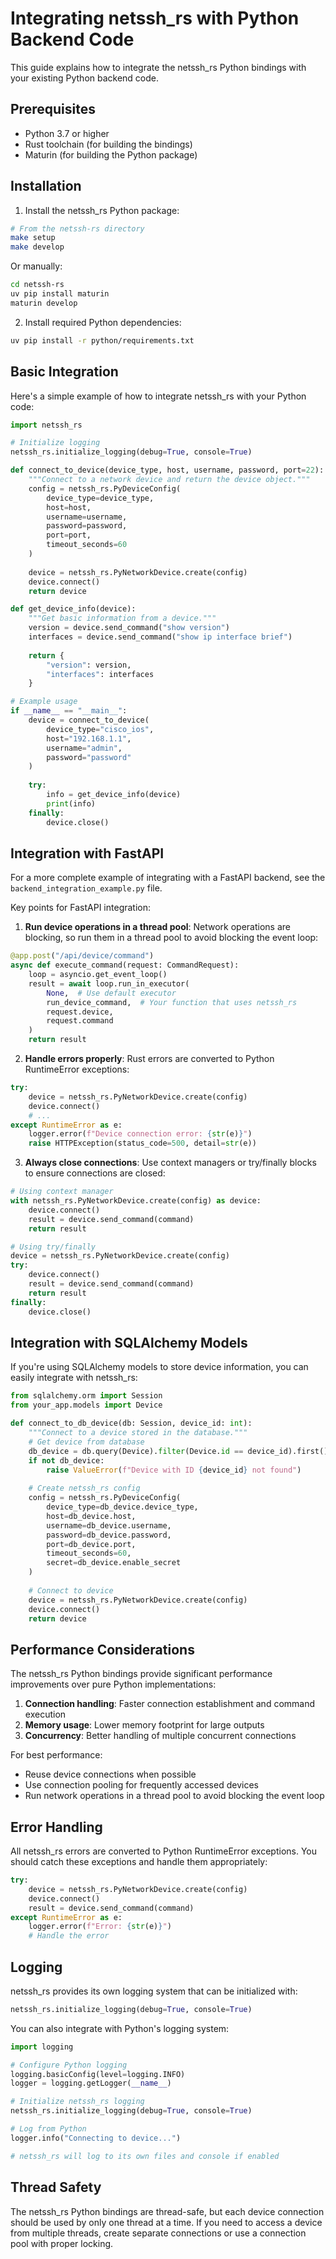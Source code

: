 # Integrating netssh_rs with Python Backend Code

This guide explains how to integrate the netssh_rs Python bindings with your existing Python backend code.

## Prerequisites

- Python 3.7 or higher
- Rust toolchain (for building the bindings)
- Maturin (for building the Python package)

## Installation

1. Install the netssh_rs Python package:

```bash
# From the netssh-rs directory
make setup
make develop
```

Or manually:

```bash
cd netssh-rs
uv pip install maturin
maturin develop
```

2. Install required Python dependencies:

```bash
uv pip install -r python/requirements.txt
```

## Basic Integration

Here's a simple example of how to integrate netssh_rs with your Python code:

```python
import netssh_rs

# Initialize logging
netssh_rs.initialize_logging(debug=True, console=True)

def connect_to_device(device_type, host, username, password, port=22):
    """Connect to a network device and return the device object."""
    config = netssh_rs.PyDeviceConfig(
        device_type=device_type,
        host=host,
        username=username,
        password=password,
        port=port,
        timeout_seconds=60
    )
    
    device = netssh_rs.PyNetworkDevice.create(config)
    device.connect()
    return device

def get_device_info(device):
    """Get basic information from a device."""
    version = device.send_command("show version")
    interfaces = device.send_command("show ip interface brief")
    
    return {
        "version": version,
        "interfaces": interfaces
    }

# Example usage
if __name__ == "__main__":
    device = connect_to_device(
        device_type="cisco_ios",
        host="192.168.1.1",
        username="admin",
        password="password"
    )
    
    try:
        info = get_device_info(device)
        print(info)
    finally:
        device.close()
```

## Integration with FastAPI

For a more complete example of integrating with a FastAPI backend, see the `backend_integration_example.py` file.

Key points for FastAPI integration:

1. **Run device operations in a thread pool**: Network operations are blocking, so run them in a thread pool to avoid blocking the event loop:

```python
@app.post("/api/device/command")
async def execute_command(request: CommandRequest):
    loop = asyncio.get_event_loop()
    result = await loop.run_in_executor(
        None,  # Use default executor
        run_device_command,  # Your function that uses netssh_rs
        request.device,
        request.command
    )
    return result
```

2. **Handle errors properly**: Rust errors are converted to Python RuntimeError exceptions:

```python
try:
    device = netssh_rs.PyNetworkDevice.create(config)
    device.connect()
    # ...
except RuntimeError as e:
    logger.error(f"Device connection error: {str(e)}")
    raise HTTPException(status_code=500, detail=str(e))
```

3. **Always close connections**: Use context managers or try/finally blocks to ensure connections are closed:

```python
# Using context manager
with netssh_rs.PyNetworkDevice.create(config) as device:
    device.connect()
    result = device.send_command(command)
    return result

# Using try/finally
device = netssh_rs.PyNetworkDevice.create(config)
try:
    device.connect()
    result = device.send_command(command)
    return result
finally:
    device.close()
```

## Integration with SQLAlchemy Models

If you're using SQLAlchemy models to store device information, you can easily integrate with netssh_rs:

```python
from sqlalchemy.orm import Session
from your_app.models import Device

def connect_to_db_device(db: Session, device_id: int):
    """Connect to a device stored in the database."""
    # Get device from database
    db_device = db.query(Device).filter(Device.id == device_id).first()
    if not db_device:
        raise ValueError(f"Device with ID {device_id} not found")
    
    # Create netssh_rs config
    config = netssh_rs.PyDeviceConfig(
        device_type=db_device.device_type,
        host=db_device.host,
        username=db_device.username,
        password=db_device.password,
        port=db_device.port,
        timeout_seconds=60,
        secret=db_device.enable_secret
    )
    
    # Connect to device
    device = netssh_rs.PyNetworkDevice.create(config)
    device.connect()
    return device
```

## Performance Considerations

The netssh_rs Python bindings provide significant performance improvements over pure Python implementations:

1. **Connection handling**: Faster connection establishment and command execution
2. **Memory usage**: Lower memory footprint for large outputs
3. **Concurrency**: Better handling of multiple concurrent connections

For best performance:

- Reuse device connections when possible
- Use connection pooling for frequently accessed devices
- Run network operations in a thread pool to avoid blocking the event loop

## Error Handling

All netssh_rs errors are converted to Python RuntimeError exceptions. You should catch these exceptions and handle them appropriately:

```python
try:
    device = netssh_rs.PyNetworkDevice.create(config)
    device.connect()
    result = device.send_command(command)
except RuntimeError as e:
    logger.error(f"Error: {str(e)}")
    # Handle the error
```

## Logging

netssh_rs provides its own logging system that can be initialized with:

```python
netssh_rs.initialize_logging(debug=True, console=True)
```

You can also integrate with Python's logging system:

```python
import logging

# Configure Python logging
logging.basicConfig(level=logging.INFO)
logger = logging.getLogger(__name__)

# Initialize netssh_rs logging
netssh_rs.initialize_logging(debug=True, console=True)

# Log from Python
logger.info("Connecting to device...")

# netssh_rs will log to its own files and console if enabled
```

## Thread Safety

The netssh_rs Python bindings are thread-safe, but each device connection should be used by only one thread at a time. If you need to access a device from multiple threads, create separate connections or use a connection pool with proper locking.